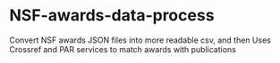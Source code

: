 # NSF-awards-data-process
Convert NSF awards JSON files into more readable csv, and then Uses Crossref and PAR services to match awards with publications
